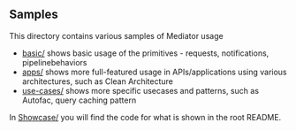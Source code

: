## Samples

This directory contains various samples of Mediator usage

* [basic/](/samples/basic/) shows basic usage of the primitives - requests, notifications, pipelinebehaviors
* [apps/](/samples/apps/) shows more full-featured usage in APIs/applications using various architectures, such as Clean Architecture
* [use-cases/](/samples/use-cases/) shows more specific usecases and patterns, such as Autofac, query caching pattern

In [Showcase/](/samples/Showcase/) you will find the code for what is shown in the root README.
